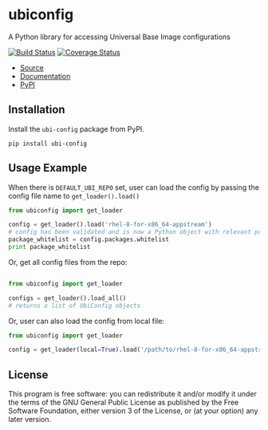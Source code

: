 ubiconfig
=========

A Python library for accessing Universal Base Image configurations

[![Build Status](https://travis-ci.org/release-engineering/ubi-config.svg?branch=master)](https://travis-ci.org/release-engineering/ubi-config)
[![Coverage Status](https://coveralls.io/repos/github/release-engineering/ubi-config/badge.svg?branch=master)](https://coveralls.io/github/release-engineering/ubi-config?branch=master)

- [Source](https://github.com/release-engineering/ubi-config)
- [Documentation](https://release-engineering.github.io/ubi-config/)
- [PyPI](https://pypi.org/project/ubi-config)

Installation
------------

Install the `ubi-config` package from PyPI.

```
pip install ubi-config
```


Usage Example
-------------
When there is `DEFAULT_UBI_REPO` set, user can load the config by passing the config file
name to `get_loader().load()`

```python
from ubiconfig import get_loader

config = get_loader().load('rhel-8-for-x86_64-appstream')
# config has been validated and is now a Python object with relevant properties
package_whitelist = config.packages.whitelist
print package_whitelist
```
Or, get all config files from the repo:
```python

from ubiconfig import get_loader

configs = get_loader().load_all()
# returns a list of UbiConfig objects
```
Or, user can also load the config from local file:
```python
from ubiconfig import get_loader

config = get_loader(local=True).load('/path/to/rhel-8-for-x86_64-appstream.yaml')
```

License
-------
This program is free software: you can redistribute it and/or modify
it under the terms of the GNU General Public License as published by
the Free Software Foundation, either version 3 of the License, or
(at your option) any later version.

